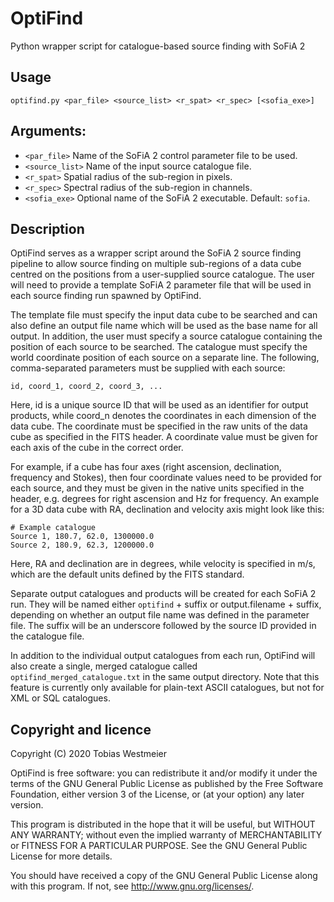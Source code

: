 # OptiFind

Python wrapper script for catalogue-based source finding with SoFiA 2

## Usage

```
optifind.py <par_file> <source_list> <r_spat> <r_spec> [<sofia_exe>]
```

 ## Arguments:
 
 * `<par_file>`     Name of the SoFiA 2 control parameter file to be used.
 * `<source_list>`  Name of the input source catalogue file.
 * `<r_spat>`       Spatial radius of the sub-region in pixels.
 * `<r_spec>`       Spectral radius of the sub-region in channels.
 * `<sofia_exe>`    Optional name of the SoFiA 2 executable. Default: `sofia`.

## Description

 OptiFind serves as a wrapper script around the SoFiA 2 source finding pipeline
 to allow source finding  on multiple sub-regions of a data cube centred on the
 positions from a user-supplied source catalogue. The user will need to provide
 a template SoFiA 2 parameter file that will be used in each source finding run
 spawned by OptiFind.

 The template file must specify the input data cube to be searched and can also
 define an output file name which will be used as the base name for all output.
 In addition,  the user must specify a source catalogue containing the position
 of each source to be searched. The catalogue must specify the world coordinate
 position  of each source  on a separate line.  The following,  comma-separated
 parameters must be supplied with each source:

 `id, coord_1, coord_2, coord_3, ...`

 Here, id is a unique source ID  that will be used as an identifier for output
 products, while coord_n denotes the coordinates in each dimension of the data
 cube.  The coordinate must be specified in the raw units of the data cube  as
 specified in the FITS header.  A coordinate value must be given for each axis
 of the cube in the correct order.

 For example, if a cube has four axes (right ascension, declination, frequency
 and Stokes), then four coordinate values need to be provided for each source,
 and they must  be given  in the native units  specified  in the header,  e.g.
 degrees for right ascension  and Hz for frequency.  An example  for a 3D data
 cube with RA, declination and velocity axis might look like this:
 
 ```
 # Example catalogue
 Source 1, 180.7, 62.0, 1300000.0
 Source 2, 180.9, 62.3, 1200000.0
 ```
 
 Here, RA and declination are in degrees,  while velocity is specified in m/s,
 which are the default units defined by the FITS standard.

 Separate output catalogues and products will be created for each SoFiA 2 run.
 They will be named either  `optifind` + suffix  or  output.filename + suffix,
 depending on whether an output file name  was defined  in the parameter file.
 The suffix  will be an underscore  followed by the source ID  provided in the
 catalogue file.

 In addition to the individual output catalogues from each run,  OptiFind will
 also create a single, merged catalogue called `optifind_merged_catalogue.txt`
 in the  same  output directory.   Note that  this feature  is currently  only
 available for plain-text ASCII catalogues, but not for XML or SQL catalogues.
 
 ## Copyright and licence

 Copyright (C) 2020 Tobias Westmeier

 OptiFind is free software: you can redistribute it and/or modify it under the
 terms of the GNU General Public License as published by the Free Software
 Foundation, either version 3 of the License, or (at your option) any later
 version.

 This program is distributed in the hope that it will be useful, but WITHOUT ANY
 WARRANTY; without even the implied warranty of MERCHANTABILITY or FITNESS FOR A
 PARTICULAR PURPOSE. See the GNU General Public License for more details.

You should have received a copy of the GNU General Public License  along with
this program. If not, see http://www.gnu.org/licenses/.
